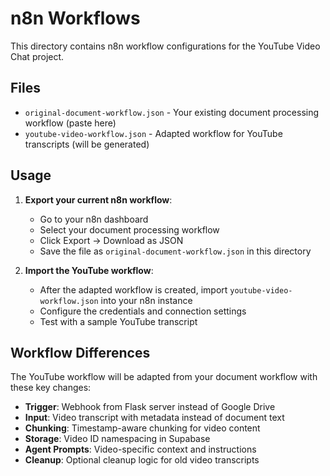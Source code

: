 # n8n Workflows

This directory contains n8n workflow configurations for the YouTube Video Chat project.

## Files

- `original-document-workflow.json` - Your existing document processing workflow (paste here)
- `youtube-video-workflow.json` - Adapted workflow for YouTube transcripts (will be generated)

## Usage

1. **Export your current n8n workflow**: 
   - Go to your n8n dashboard
   - Select your document processing workflow
   - Click Export → Download as JSON
   - Save the file as `original-document-workflow.json` in this directory

2. **Import the YouTube workflow**:
   - After the adapted workflow is created, import `youtube-video-workflow.json` into your n8n instance
   - Configure the credentials and connection settings
   - Test with a sample YouTube transcript

## Workflow Differences

The YouTube workflow will be adapted from your document workflow with these key changes:

- **Trigger**: Webhook from Flask server instead of Google Drive
- **Input**: Video transcript with metadata instead of document text
- **Chunking**: Timestamp-aware chunking for video content
- **Storage**: Video ID namespacing in Supabase
- **Agent Prompts**: Video-specific context and instructions
- **Cleanup**: Optional cleanup logic for old video transcripts